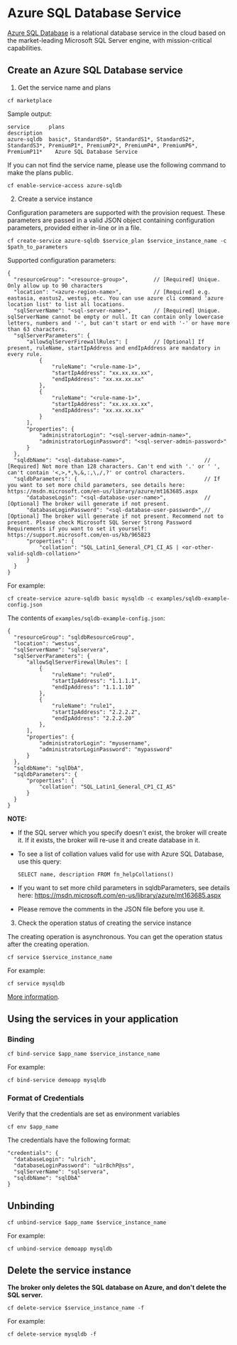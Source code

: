 # Azure SQL Database Service

[Azure SQL Database](https://azure.microsoft.com/en-us/documentation/articles/sql-database-technical-overview/) is a relational database service in the cloud based on the market-leading Microsoft SQL Server engine, with mission-critical capabilities.

## Create an Azure SQL Database service

1. Get the service name and plans

  ```
  cf marketplace
  ```

  Sample output:

  ```
  service      plans                                                                                                                      description
  azure-sqldb  basic*, StandardS0*, StandardS1*, StandardS2*, StandardS3*, PremiumP1*, PremiumP2*, PremiumP4*, PremiumP6*, PremiumP11*    Azure SQL Database Service
  ```

  If you can not find the service name, please use the following command to make the plans public.

  ```
  cf enable-service-access azure-sqldb
  ```

2. Create a service instance

  Configuration parameters are supported with the provision request. These parameters are passed in a valid JSON object containing configuration parameters, provided either in-line or in a file.

  ```
  cf create-service azure-sqldb $service_plan $service_instance_name -c $path_to_parameters
  ```

  Supported configuration parameters:

  ```
  {
    "resourceGroup": "<resource-group>",        // [Required] Unique. Only allow up to 90 characters
    "location": "<azure-region-name>",          // [Required] e.g. eastasia, eastus2, westus, etc. You can use azure cli command 'azure location list' to list all locations.
    "sqlServerName": "<sql-server-name>",       // [Required] Unique. sqlServerName cannot be empty or null. It can contain only lowercase letters, numbers and '-', but can't start or end with '-' or have more than 63 characters. 
    "sqlServerParameters": {
        "allowSqlServerFirewallRules": [        // [Optional] If present, ruleName, startIpAddress and endIpAddress are mandatory in every rule.
            {
                "ruleName": "<rule-name-1>",
                "startIpAddress": "xx.xx.xx.xx",
                "endIpAddress": "xx.xx.xx.xx"
            },
            {
                "ruleName": "<rule-name-1>",
                "startIpAddress": "xx.xx.xx.xx",
                "endIpAddress": "xx.xx.xx.xx"
            }
        ],
        "properties": {
            "administratorLogin": "<sql-server-admin-name>",
            "administratorLoginPassword": "<sql-server-admin-password>"
        }
    },
    "sqldbName": "<sql-database-name>",                         // [Required] Not more than 128 characters. Can't end with '.' or ' ', can't contain '<,>,*,%,&,:,\,/,?' or control characters.
    "sqldbParameters": {                                        // If you want to set more child parameters, see details here: https://msdn.microsoft.com/en-us/library/azure/mt163685.aspx
        "databaseLogin": "<sql-database-user-name>",            // [Optional] The broker will generate if not present.
        "databaseLoginPassword": "<sql-database-user-password>",// [Optional] The broker will generate if not present. Recommend not to present. Please check Microsoft SQL Server Strong Password Requirements if you want to set it yourself: https://support.microsoft.com/en-us/kb/965823
        "properties": {
            "collation": "SQL_Latin1_General_CP1_CI_AS | <or-other-valid-sqldb-collation>"
        }
    }
  }
  ```

  For example:

  ```
  cf create-service azure-sqldb basic mysqldb -c examples/sqldb-example-config.json
  ```

  The contents of `examples/sqldb-example-config.json`:

  ```
  {
    "resourceGroup": "sqldbResourceGroup",
    "location": "westus",
    "sqlServerName": "sqlservera",
    "sqlServerParameters": {
        "allowSqlServerFirewallRules": [
            {
                "ruleName": "rule0",
                "startIpAddress": "1.1.1.1",
                "endIpAddress": "1.1.1.10"
            },
            {
                "ruleName": "rule1",
                "startIpAddress": "2.2.2.2",
                "endIpAddress": "2.2.2.20"
            },
        ],
        "properties": {
            "administratorLogin": "myusername",
            "administratorLoginPassword": "mypassword"
        }
    },
    "sqldbName": "sqlDbA",
    "sqldbParameters": {
        "properties": {
            "collation": "SQL_Latin1_General_CP1_CI_AS"
        }
    }
  }
  ```

**NOTE:**

  * If the SQL server which you specify doesn't exist, the broker will create it. If it exists, the broker will re-use it and create database in it.

  * To see a list of collation values valid for use with Azure SQL Database, use this query:

    ```
    SELECT name, description FROM fn_helpCollations()
    ```

  * If you want to set more child parameters in sqldbParameters, see details here: https://msdn.microsoft.com/en-us/library/azure/mt163685.aspx

  * Please remove the comments in the JSON file before you use it.

3. Check the operation status of creating the service instance

  The creating operation is asynchronous. You can get the operation status after the creating operation.

  ```
  cf service $service_instance_name
  ```

  For example:

  ```
  cf service mysqldb
  ```

[More information](http://docs.cloudfoundry.org/devguide/services/managing-services.html#create).

## Using the services in your application

### Binding

  ```
  cf bind-service $app_name $service_instance_name
  ```

  For example:

  ```
  cf bind-service demoapp mysqldb
  ```

### Format of Credentials

  Verify that the credentials are set as environment variables

  ```
  cf env $app_name
  ```

  The credentials have the following format:
  
  ```
  "credentials": {
    "databaseLogin": "ulrich",
    "databaseLoginPassword": "u1r8chP@ss",
    "sqlServerName": "sqlservera",
    "sqldbName": "sqlDbA"
  }

  ```

## Unbinding

  ```
  cf unbind-service $app_name $service_instance_name
  ```

  For example:

  ```
  cf unbind-service demoapp mysqldb
  ```

## Delete the service instance

  **The broker only deletes the SQL database on Azure, and don't delete the SQL server.**

  ```
  cf delete-service $service_instance_name -f
  ```

  For example:

  ```
  cf delete-service mysqldb -f
  ```

